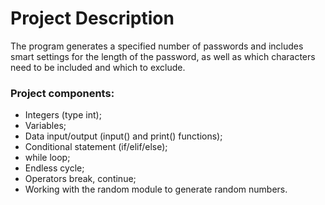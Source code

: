 # **Project Description**
The program generates a specified number of passwords and includes smart settings for the length of the password, as well as which characters need to be included and which to exclude.

### Project components:

 - Integers (type int);
 - Variables;
 - Data input/output (input() and print() functions);
 - Conditional statement (if/elif/else);
 - while loop;
 - Endless cycle;
 - Operators break, continue;
 - Working with the random module to generate random numbers.